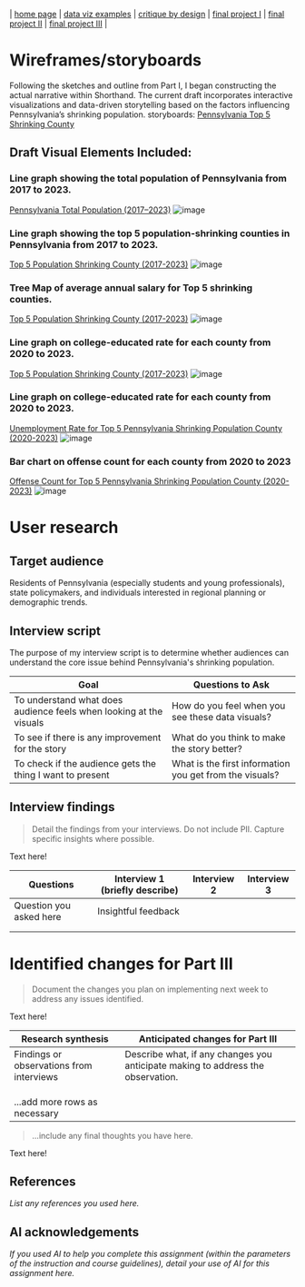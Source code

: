 | [home page](https://aa29zzjj.github.io/jerryh-online-portfolio/) | [data viz examples](dataviz-examples) | [critique by design](critique-by-design) | [final project I](final-project-part-one) | [final project II](final-project-part-two) | [final project III](final-project-part-three) |

# Wireframes/storyboards
Following the sketches and outline from Part I, I began constructing the actual narrative within Shorthand. The current draft incorporates interactive visualizations and data-driven storytelling based on the factors influencing Pennsylvania’s shrinking population.
storyboards: [Pennsylvania Top 5 Shrinking County](https://preview.shorthand.com/3sZ9bq2X7uzEY8yR)

## Draft Visual Elements Included:
### Line graph showing the total population of Pennsylvania from 2017 to 2023.
[Pennsylvania Total Population (2017–2023)](https://public.tableau.com/app/profile/jerry.huang4443/viz/PennsylvaniaTotalPopulation/Sheet1)
![image](https://github.com/user-attachments/assets/9b41c0d6-a7db-4aa0-8bdd-be980e0007e7)

### Line graph showing the top 5 population-shrinking counties in Pennsylvania from 2017 to 2023.
[Top 5 Population Shrinking County (2017-2023)](https://public.tableau.com/app/profile/jerry.huang4443/viz/PennsylvaniaTotalPopulation/Sheet2)
![image](https://github.com/user-attachments/assets/4cc52911-ab2c-4a6f-bd8f-2373edb77b7d)

### Tree Map of average annual salary for Top 5 shrinking counties.
[Top 5 Population Shrinking County (2017-2023)](https://public.tableau.com/app/profile/jerry.huang4443/viz/PennsylvaniaTotalPopulation/Sheet2)
![image](https://github.com/user-attachments/assets/13d10733-64bb-4501-8d0e-2162193f803f)

### Line graph on college-educated rate for each county from 2020 to 2023.
[Top 5 Population Shrinking County (2017-2023)](https://public.tableau.com/app/profile/jerry.huang4443/viz/PennsylvaniaTotalPopulation/Sheet2)
![image](https://github.com/user-attachments/assets/5cd221ea-8329-481a-9023-353c4541a8bd)

### Line graph on college-educated rate for each county from 2020 to 2023.
[Unemployment Rate for Top 5 Pennsylvania Shrinking Population County (2020-2023)](https://public.tableau.com/app/profile/jerry.huang4443/viz/Pennsylvaniainfo/Sheet3)
![image](https://github.com/user-attachments/assets/0b900855-a18f-4ea9-9471-a3997b898a98)

### Bar chart on offense count for each county from 2020 to 2023
[Offense Count for Top 5 Pennsylvania Shrinking Population County (2020-2023)](https://public.tableau.com/app/profile/jerry.huang4443/viz/Pennsylvaniainfo/Sheet4)
![image](https://github.com/user-attachments/assets/f859bec5-220a-4723-8fcf-440f16c02c5c)



# User research 

## Target audience
Residents of Pennsylvania (especially students and young professionals), state policymakers, and individuals interested in regional planning or demographic trends.

## Interview script

The purpose of my interview script is to determine whether audiences can understand the core issue behind Pennsylvania's shrinking population.

| Goal                                                                  | Questions to Ask                                       |
|-----------------------------------------------------------------------|--------------------------------------------------------|
|To understand what does audience feels when looking at the visuals     |How do you feel when you see these data visuals?        |
|To see if there is any improvement for the story                       |What do you think to make the story better?             |
|To check if the audience gets the thing I want to present                   |What is the first information you get from the visuals? |



## Interview findings
> Detail the findings from your interviews.  Do not include PII.  Capture specific insights where possible.

Text here!

| Questions               | Interview 1 (briefly describe) | Interview 2 | Interview 3 |
|-------------------------|--------------------------------|-------------|-------------|
| Question you asked here | Insightful feedback            |             |             |
|                         |                                |             |             |
|                         |                                |             |             |


# Identified changes for Part III
> Document the changes you plan on implementing next week to address any issues identified.  

Text here!

| Research synthesis                       | Anticipated changes for Part III                                                |
|------------------------------------------|---------------------------------------------------------------------------------|
| Findings or observations from interviews | Describe what, if any changes you anticipate making to address the observation. |
|                                          |                                                                                 |
|                                          |                                                                                 |
|                                          |                                                                                 |
| ...add more rows as necessary            |                                                                                 |

> ...include any final thoughts you have here. 

Text here!


## References
_List any references you used here._

## AI acknowledgements
_If you used AI to help you complete this assignment (within the parameters of the instruction and course guidelines), detail your use of AI for this assignment here._

